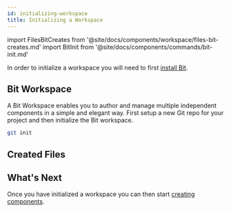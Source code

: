 ```yaml
---
id: initializing-workspace
title: Initializing a Workspace
---
```


import FilesBitCreates from '@site/docs/components/workspace/files-bit-creates.md'
import BitInit from '@site/docs/components/commands/bit-init.md'

In order to initialize a workspace you will need to first [install Bit](installing-bit).

## Bit Workspace

A Bit Workspace enables you to author and manage multiple independent components in a simple and elegant way. First setup a new Git repo for your project and then initialize the Bit workspace.

```bash
git init
```

<BitInit />

## Created Files

<FilesBitCreates />

## What's Next

Once you have initialized a workspace you can then start [creating components](creating-components).
